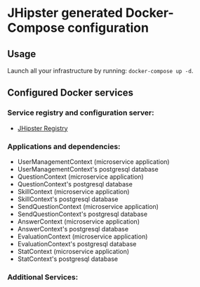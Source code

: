 # JHipster generated Docker-Compose configuration

## Usage

Launch all your infrastructure by running: `docker-compose up -d`.

## Configured Docker services

### Service registry and configuration server:

- [JHipster Registry](http://localhost:8761)

### Applications and dependencies:

- UserManagementContext (microservice application)
- UserManagementContext's postgresql database
- QuestionContext (microservice application)
- QuestionContext's postgresql database
- SkillContext (microservice application)
- SkillContext's postgresql database
- SendQuestionContext (microservice application)
- SendQuestionContext's postgresql database
- AnswerContext (microservice application)
- AnswerContext's postgresql database
- EvaluationContext (microservice application)
- EvaluationContext's postgresql database
- StatContext (microservice application)
- StatContext's postgresql database

### Additional Services:
